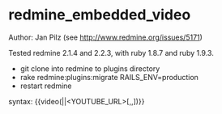 redmine_embedded_video
======================

Author: Jan Pilz  (see http://www.redmine.org/issues/5171)

Tested redmine 2.1.4 and 2.2.3, with ruby 1.8.7 and ruby 1.9.3.

- git clone into redmine to plugins directory
- rake redmine:plugins:migrate RAILS_ENV=production
- restart redmine

syntax: {{video(<ATTACHEMENT>|<URL>|<YOUTUBE_URL>[,<width>,<height>])}}
